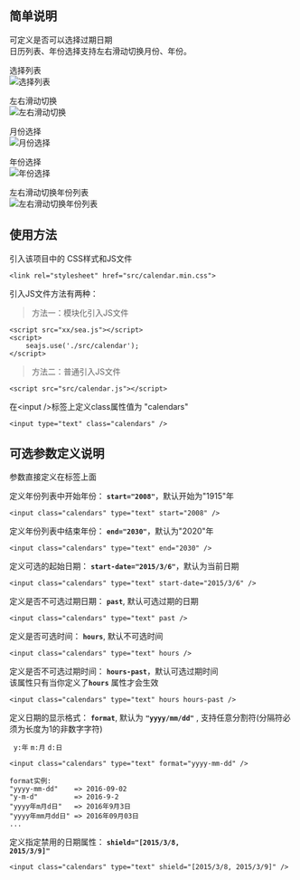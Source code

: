 简单说明
-------

可定义是否可以选择过期日期   
日历列表、年份选择支持左右滑动切换月份、年份。   


选择列表  
![选择列表](src/assets/images/4.png '选择列表')

左右滑动切换    
![左右滑动切换](src/assets/images/4-1.png '左右滑动切换')

月份选择    
![月份选择](src/assets/images/1.png '月份选择')

年份选择    
![年份选择](src/assets/images/2.png '年份选择')

左右滑动切换年份列表    
![左右滑动切换年份列表](src/assets/images/2-1.png '左右滑动切换年份列表')


## 使用方法

引入该项目中的 CSS样式和JS文件

	<link rel="stylesheet" href="src/calendar.min.css">

引入JS文件方法有两种：  
 
>方法一：模块化引入JS文件

	<script src="xx/sea.js"></script>
	<script>
	    seajs.use('./src/calendar');
	</script>

>方法二：普通引入JS文件

	<script src="src/calendar.js"></script>

在<input /\>标签上定义class属性值为 "calendars"

	<input type="text" class="calendars" />


## 可选参数定义说明

参数直接定义在标签上面

定义年份列表中开始年份： <code>**start="2008"**</code>，默认开始为"1915"年

	<input class="calendars" type="text" start="2008" />

定义年份列表中结束年份： <code>**end="2030"**</code>，默认为"2020"年
	
	<input class="calendars" type="text" end="2030" />

定义可选的起始日期： <code>**start-date="2015/3/6"**</code>，默认为当前日期

	<input class="calendars" type="text" start-date="2015/3/6" />

定义是否不可选过期日期： <code>**past**</code>, 默认可选过期的日期
	
	<input class="calendars" type="text" past />


定义是否可选时间： <code>**hours**</code>, 默认不可选时间
	
	<input class="calendars" type="text" hours />

定义是否不可选过期时间： <code>**hours-past**</code>，默认可选过期时间    
该属性只有当你定义了<code>**hours**</code> 属性才会生效

	<input class="calendars" type="text" hours hours-past />

定义日期的显示格式： <code>**format**</code>, 默认为 <code>**"yyyy/mm/dd"**</code> , 支持任意分割符(分隔符必须为长度为1的非数字字符)

<code> y:年</code> <code>m:月</code> <code>d:日</code>
	 
	<input class="calendars" type="text" format="yyyy-mm-dd" />

	format实例:
	"yyyy-mm-dd"    => 2016-09-02
	"y-m-d"         => 2016-9-2
	"yyyy年m月d日"   => 2016年9月3日
	"yyyy年mm月dd日" => 2016年09月03日
	...

定义指定禁用的日期属性： <code>**shield="[2015/3/8, 2015/3/9]"**</code>
	
	<input class="calendars" type="text" shield="[2015/3/8, 2015/3/9]" />


